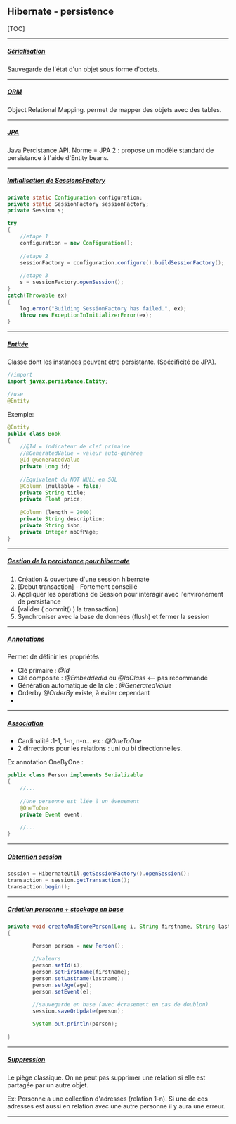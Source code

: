 ## Hibernate - persistence



[TOC]



------

##### <u>Sérialisation</u>

Sauvegarde de l'état d'un objet sous forme d'octets.

------

##### <u>ORM</u>

Object Relational Mapping. permet de mapper des objets avec des tables.

------

##### <u>JPA</u>

Java Percistance API. Norme = JPA 2 : propose un modèle standard de persistance à l'aide d'Entity beans.

------

##### <u>Initialisation de SessionsFactory</u>

```java
private static Configuration configuration;
private static SessionFactory sessionFactory;
private Session s;

try
{
    //etape 1
    configuration = new Configuration();
    
    //etape 2
    sessionFactory = configuration.configure().buildSessionFactory();
    
    //etape 3
    s = sessionFactory.openSession();
}
catch(Throwable ex)
{
    log.error("Building SessionFactory has failed.", ex);
    throw new ExceptionInInitializerError(ex);
}
```

------

##### <u>Entitée</u>

Classe dont les instances peuvent être persistante. (Spécificité de JPA). 

```java
//import
import javax.persistance.Entity;

//use
@Entity
```



Exemple:

```Java
@Entity
public class Book
{
    //@Id = indicateur de clef primaire
    //@GeneratedValue = valeur auto-générée
    @Id @GeneratedValue
    private Long id;
    
    //Equivalent du NOT NULL en SQL
    @Column (nullable = false)
    private String title;
    private Float price;
   
    @Column (length = 2000)
    private String description;
    private String isbn;
    private Integer nbOfPage;
}
```

------

##### <u>Gestion de la percistance pour hibernate</u>

1. Création & ouverture d'une session hibernate
2. [Debut transaction] - Fortement conseillé
3. Appliquer les opérations de Session pour interagir avec l'environement de persistance
4. [valider ( commit() ) la transaction]
5. Synchroniser avec la base de données (flush) et fermer la session

------

##### <u>Annotations</u>

Permet de définir les propriétés

- Clé primaire : *@Id*
- Clé composite : *@EmbeddedId* ou *@IdClass* <— pas recommandé
- Génération automatique de la clé : *@GeneratedValue*
- Orderby *@OrderBy* existe, à éviter cependant
- ​

------

##### <u>Association</u>

- Cardinalité :1-1, 1-n, n-n… ex : *@OneToOne*
- 2 dirrections pour les relations : uni ou bi directionnelles.

Ex annotation OneByOne :

```Java
public class Person implements Serializable
{
	//...
	
	//Une personne est liée à un évenement
	@OneToOne
	private Event event;
	
	//...
}
```



------

##### <u>Obtention session</u>

```Java
session = HibernateUtil.getSessionFactory().openSession();
transaction = session.getTransaction();
transaction.begin();
```

------

##### <u>Création personne + stockage en base</u>

```Java
private void createAndStorePerson(Long i, String firstname, String lastname, int age, Session session)
{

		Person person = new Person();
		
    	//valeurs
		person.setId(i);
		person.setFirstname(firstname);
		person.setLastname(lastname);
		person.setAge(age);
		person.setEvent(e);
    
    	//sauvegarde en base (avec écrasement en cas de doublon)
		session.saveOrUpdate(person);

		System.out.println(person);
		
}
```

------

##### <u>Suppression</u>

Le piège classique. On ne peut pas supprimer une relation si elle est partagée par un autre objet.

Ex: Personne a une collection d'adresses (relation 1-n). Si une de ces adresses est aussi en relation avec une autre personne il y aura une erreur.

------

